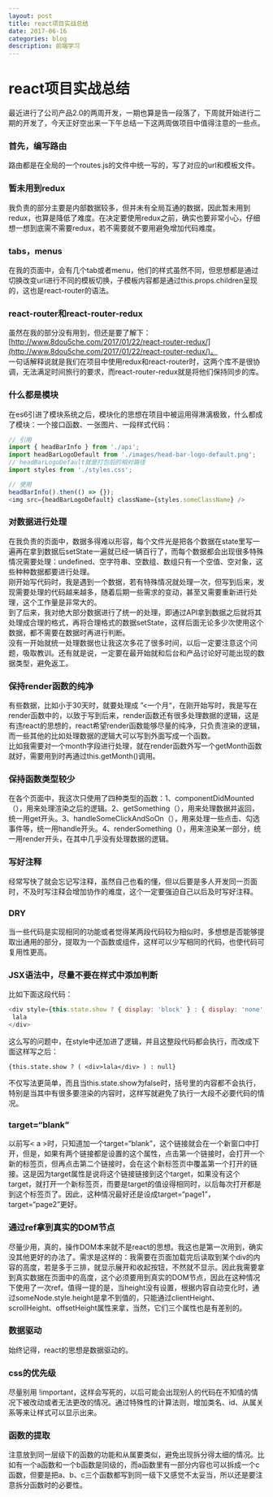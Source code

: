 ```yaml
---
layout: post
title: react项目实战总结
date: 2017-06-16
categories: blog
description: 前端学习
---
```


# react项目实战总结          
最近进行了公司产品2.0的两周开发，一期也算是告一段落了，下周就开始进行二期的开发了，今天正好空出来一下午总结一下这两周做项目中值得注意的一些点。          

### 首先，编写路由          
路由都是在全局的一个routes.js的文件中统一写的，写了对应的url和模板文件。          

### 暂未用到redux          
我负责的部分主要是内部数据较多，但并未有全局互通的数据，因此暂未用到redux，也算是降低了难度。在决定要使用redux之前，确实也要非常小心，仔细想一想到底需不需要redux，若不需要就不要用避免增加代码难度。          

### tabs，menus          
在我的页面中，会有几个tab或者menu，他们的样式虽然不同，但思想都是通过切换改变url进行不同的模板切换，子模板内容都是通过this.props.children呈现的，这也是react-router的语法。          

### react-router和react-router-redux          
虽然在我的部分没有用到，但还是要了解下：[http://www.8dou5che.com/2017/01/22/react-router-redux/](http://www.8dou5che.com/2017/01/22/react-router-redux/)。          
一句话解释说就是我们在项目中使用redux和react-router时，这两个库不是很协调，无法满足时间旅行的要求，而react-router-redux就是将他们保持同步的库。          

### 什么都是模块          
在es6引进了模块系统之后，模块化的思想在项目中被运用得淋漓极致，什么都成了模块：一个接口函数、一张图片、一段样式代码：          

``` javascript
// 引用
import { headBarInfo } from './api';
import headBarLogoDefault from './images/head-bar-logo-default.png';
// headBarLogoDefault就是打包后的相对路径
import styles from './styles.css';

// 使用
headBarInfo().then(() => {});
<img src={headBarLogoDefault} className={styles.someClassName} />
```

### 对数据进行处理          
在我负责的页面中，数据多得难以形容，每个文件光是把各个数据在state里写一遍再在拿到数据后setState一遍就已经一辆百行了，而每个数据都会出现很多特殊情况需要处理：undefined、空字符串、空数组、数组只有一个空值、空对象，这些种种数据都要进行处理。          
刚开始写代码时，我是遇到一个数据，若有特殊情况就处理一次，但写到后来，发现需要处理的代码越来越多，随着后期一些需求的变动，甚至又需要重新进行处理，这个工作量是非常大的。          
到了后来，我对绝大部分数据进行了统一的处理，即通过API拿到数据之后就将其处理成合理的格式，再将合理格式的数据setState，这样后面无论多少次使用这个数据，都不需要在数据时再进行判断。          
没有一开始就统一处理数据也让我这次多花了很多时间，以后一定要注意这个问题，吸取教训。还有就是说，一定要在最开始就和后台和产品讨论好可能出现的数据类型，避免返工。          

### 保持render函数的纯净          
有些数据，比如小于30天时，就要处理成 ”<一个月“，在刚开始写时，我是写在render函数中的，以致于写到后来，render函数还有很多处理数据的逻辑，这是有违react的思想的，react希望render函数能够尽量的纯净，只负责渲染的逻辑，而一些其他的比如处理数据的逻辑大可以写到外面写成一个函数。          
比如我需要对一个month字段进行处理，就在render函数外写一个getMonth函数就好，需要用到时再通过this.getMonth()调用。          

### 保持函数类型较少          
在各个页面中，我这次只使用了四种类型的函数：1、componentDidMounted（），用来处理渲染之后的逻辑。2、getSomething（），用来处理数据并返回，统一用get开头。3、handleSomeClickAndSoOn（），用来处理一些点击、勾选事件等，统一用handle开头。4、renderSomething（），用来渲染某一部分，统一用render开头，在其中几乎没有处理数据的逻辑。          

### 写好注释          
经常写快了就会忘记写注释，虽然自己也看的懂，但以后要是多人开发同一页面时，不及时写注释会增加协作的难度，这个一定要强迫自己以后及时写好注释。          

### DRY          
当一些代码是实现相同的功能或者觉得某两段代码较为相似时，多想想是否能够提取出通用的部分，提取为一个函数或组件，这样可以少写相同的代码，也使代码可复用性更高。          

### JSX语法中，尽量不要在样式中添加判断          
比如下面这段代码：          

``` javascript
<div style={this.state.show ? { display: 'block' } : { display: 'none' }}>
 lala
</div>
```
这么写的问题中，在style中还加进了逻辑，并且这整段代码都会执行，而改成下面这样写之后：          

```
{this.state.show ? ( <div>lala</div> ) : null}
```
不仅写法更简单，而且当this.state.show为false时，括号里的内容都不会执行，特别是当其中有很多要渲染的内容时，这样写就避免了执行一大段不必要代码的情况。          

### target=“blank”          
以前写< a >时，只知道加一个target=“blank”，这个链接就会在一个新窗口中打开，但是，如果有两个链接都是设置的这个属性，点击第一个链接时，会打开一个新的标签页，但再点击第二个链接时，会在这个新标签页中覆盖第一个打开的链接。这是因为target属性是说将这个链接链接到这个target，如果没有这个target，就打开一个新标签页，而要是target的值设得相同时，以后每次打开都是到这个标签页了。因此，这种情况最好还是设成target=“page1”，target=“page2”更好。          

### 通过ref拿到真实的DOM节点          
尽量少用，真的，操作DOM本来就不是react的思想。我这也是第一次用到，确实没其他更好的办法了。需求是这样的：我需要在页面加载完后读取到某个div的内容的高度，若是多于三排，就显示展开和收起按钮，不然就不显示。因此我需要拿到真实数据在页面中的高度，这个必须要用到真实的DOM节点，因此在这种情况下使用了一次ref。值得一提的是，当height没有设置，根据内容自动变化时，通过someNode.style.height是拿不到值的，只能通过clientHeight、scrollHeight、offsetHeight属性来拿，当然，它们三个属性也是有差别的。          

### 数据驱动          
始终记得，react的思想是数据驱动的。          

### css的优先级          
尽量别用 !important，这样会写死的，以后可能会出现别人的代码在不知情的情况下被改动或者无法更改的情况。通过特殊性的计算法则，增加类名、id、从属关系等来让样式可以显示出来。          

### 函数的提取          
注意放到同一层级下的函数的功能和从属要类似，避免出现拆分得太细的情况。比如有一个a函数和一个b函数是同级的，而a函数里有一部分内容也可以拆成一个c函数，但要是把a、b、c三个函数都写到同一级下又感觉不太妥当，所以还是要注意拆分函数时的必要性。          

